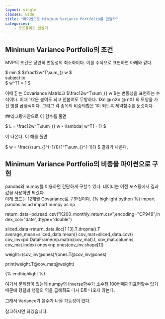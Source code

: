 ```yaml
---
layout: single
classes: wide
title: "파이썬으로 Minimum Variance Portfolio를 만들자"
categories:
    - 포트폴리오 만들기
---
```


## Minimum Variance Portfolio의 조건
MVP의 조건은 당연히 변동성의 최소화이다. 이를 수식으로 표현하면 아래와 같다.

$ min $  $\frac12w^T\sum_{} w $   
 subject to  
$ w^T1 = 1 $  

이때 $\sum_{}$ 는 Covariance Matrix고 $\frac12w^T\sum_{} w $는 변동성을 표현하는 수식이다. 이때 1/2은 붙여도 되고 안붙여도 무방하다.   1Xn @ nXn @ nX1 의 모양을 가진 행렬 곱셈식이다.
그리고 각 종목의 비중의합은 1이 되도록 제약함수를 둔것이다.

##라그랑지안으로 이 함수를 풀면

$ L = \frac12w^T\sum_{} w - \lambda( w^T1 - 1) $  

이 나온다. 이 해를 풀면 

$ w = \frac{\sum_{}^{-1}1}{1^T\sum_{}^{-1}1} $ 결과가 나온다.  
## Minimum Variance Portfolio의 비중을 파이썬으로 구현  
pandas와 numpy를 이용하면 간단하게 구할수 있다.  데이터는 이전 포스팅에서 결과값을 사용하면 되겠다.  
아래 코드는 12개월 Covariance로 구한것이다.
{% highlight python %}
import pandas as pd
import numpy as np

return_data=pd.read_csv("K200_monthly_return.csv",encoding="CP949",index_col="date",dtype="double")

sliced_data=return_data.iloc[1:13].T.dropna().T
average_mean=sliced_data.mean()
cov_mat=sliced_data.cov() 
cov_inv=pd.DataFrame(np.matrix(cov_mat).I, cov_mat.columns, cov_mat.index)
ones=np.ones(cov_inv.shape[1])


weight=(cov_inv@ones)/(ones.T@cov_inv@ones)

print(weight.T@cov_mat@weight)

{% endhighlight %}

여기서 문제점이 있는데 numpy의 Inverse함수가 소수점 100번째까지표현할수 없기때문에 행렬과 행렬의 역을 곱해줘도 다시 E로 나오지 않는다.

그래서 Variance가 음수가 나올 가능성이 있다.

참고하시면 되겠습니다.
